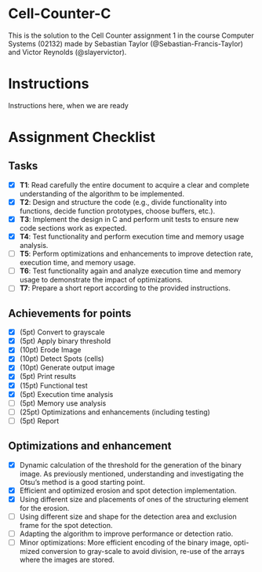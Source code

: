 # Cell-Counter-C
This is the solution to the Cell Counter assignment 1 in the course Computer Systems (02132) made by Sebastian Taylor (@Sebastian-Francis-Taylor) and Victor Reynolds (@slayervictor).

# Instructions
Instructions here, when we are ready

# Assignment Checklist
## Tasks
- [x] **T1**: Read carefully the entire document to acquire a clear and complete understanding of the algorithm to be implemented.  
- [x] **T2**: Design and structure the code (e.g., divide functionality into functions, decide function prototypes, choose buffers, etc.).  
- [x] **T3**: Implement the design in C and perform unit tests to ensure new code sections work as expected.  
- [x] **T4**: Test functionality and perform execution time and memory usage analysis.  
- [ ] **T5**: Perform optimizations and enhancements to improve detection rate, execution time, and memory usage.  
- [ ] **T6**: Test functionality again and analyze execution time and memory usage to demonstrate the impact of optimizations.  
- [ ] **T7**: Prepare a short report according to the provided instructions.  

## Achievements for points
- [x] (5pt) Convert to grayscale
- [x] (5pt) Apply binary threshold
- [x] (10pt) Erode Image
- [x] (10pt) Detect Spots (cells)
- [x] (10pt) Generate output image
- [x] (5pt) Print results
- [x] (15pt) Functional test
- [x] (5pt) Execution time analysis
- [ ] (5pt) Memory use analysis
- [ ] (25pt) Optimizations and enhancements (including testing)
- [ ] (5pt) Report 

## Optimizations and enhancement
- [x] Dynamic calculation of the threshold for the generation of the binary image. As previously mentioned, understanding and investigating the Otsu’s method is a good starting point.
- [x] Efficient and optimized erosion and spot detection implementation.
- [x] Using different size and placements of ones of the structuring element for the erosion.
- [ ] Using different size and shape for the detection area and exclusion frame for the spot detection.
- [ ] Adapting the algorithm to improve performance or detection ratio.
- [ ] Minor optimizations: More efficient encoding of the binary image, opti- mized conversion to gray-scale to avoid division, re-use of the arrays where the images are stored.
